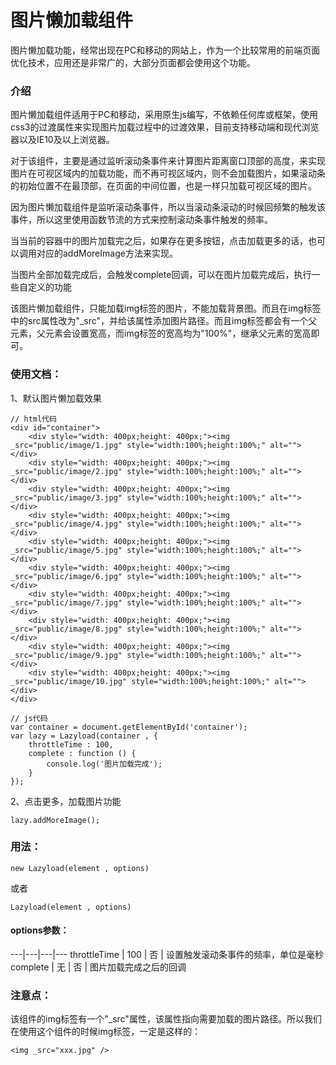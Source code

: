 # 图片懒加载组件
图片懒加载功能，经常出现在PC和移动的网站上，作为一个比较常用的前端页面优化技术，应用还是非常广的，大部分页面都会使用这个功能。
### 介绍
图片懒加载组件适用于PC和移动，采用原生js编写，不依赖任何库或框架，使用css3的过渡属性来实现图片加载过程中的过渡效果，目前支持移动端和现代浏览器以及IE10及以上浏览器。

对于该组件，主要是通过监听滚动条事件来计算图片距离窗口顶部的高度，来实现图片在可视区域内的加载功能，而不再可视区域内，则不会加载图片，如果滚动条的初始位置不在最顶部，在页面的中间位置，也是一样只加载可视区域的图片。

因为图片懒加载组件是监听滚动条事件，所以当滚动条滚动的时候回频繁的触发该事件，所以这里使用函数节流的方式来控制滚动条事件触发的频率。

当当前的容器中的图片加载完之后，如果存在更多按钮，点击加载更多的话，也可以调用对应的addMoreImage方法来实现。

当图片全部加载完成后，会触发complete回调，可以在图片加载完成后，执行一些自定义的功能

该图片懒加载组件，只能加载img标签的图片，不能加载背景图。而且在img标签中的src属性改为"_src"，并给该属性添加图片路径。而且img标签都会有一个父元素，父元素会设置宽高，而img标签的宽高均为"100%"，继承父元素的宽高即可。
### 使用文档：
1、默认图片懒加载效果
```
// html代码
<div id="container">
    <div style="width: 400px;height: 400px;"><img _src="public/image/1.jpg" style="width:100%;height:100%;" alt=""></div>
    <div style="width: 400px;height: 400px;"><img _src="public/image/2.jpg" style="width:100%;height:100%;" alt=""></div>
    <div style="width: 400px;height: 400px;"><img _src="public/image/3.jpg" style="width:100%;height:100%;" alt=""></div>
    <div style="width: 400px;height: 400px;"><img _src="public/image/4.jpg" style="width:100%;height:100%;" alt=""></div>
    <div style="width: 400px;height: 400px;"><img _src="public/image/5.jpg" style="width:100%;height:100%;" alt=""></div>
    <div style="width: 400px;height: 400px;"><img _src="public/image/6.jpg" style="width:100%;height:100%;" alt=""></div>
    <div style="width: 400px;height: 400px;"><img _src="public/image/7.jpg" style="width:100%;height:100%;" alt=""></div>
    <div style="width: 400px;height: 400px;"><img _src="public/image/8.jpg" style="width:100%;height:100%;" alt=""></div>
    <div style="width: 400px;height: 400px;"><img _src="public/image/9.jpg" style="width:100%;height:100%;" alt=""></div>
    <div style="width: 400px;height: 400px;"><img _src="public/image/10.jpg" style="width:100%;height:100%;" alt=""></div>
</div>
```
```
// js代码
var container = document.getElementById('container');
var lazy = Lazyload(container , {
    throttleTime : 100,
    complete : function () {
        console.log('图片加载完成');
    }
});
```
2、点击更多，加载图片功能
```
lazy.addMoreImage();
```
### 用法：
```
new Lazyload(element , options)
```
或者
```
Lazyload(element , options)
```
#### options参数：
---|---|---|---
throttleTime | 100 | 否 | 设置触发滚动条事件的频率，单位是毫秒
complete | 无 | 否 | 图片加载完成之后的回调

### 注意点：
该组件的img标签有一个"_src"属性，该属性指向需要加载的图片路径。所以我们在使用这个组件的时候img标签，一定是这样的：
```
<img _src="xxx.jpg" />
```